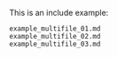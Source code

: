 
This is an include example:

``` include
example_multifile_01.md
example_multifile_02.md
example_multifile_03.md
```
